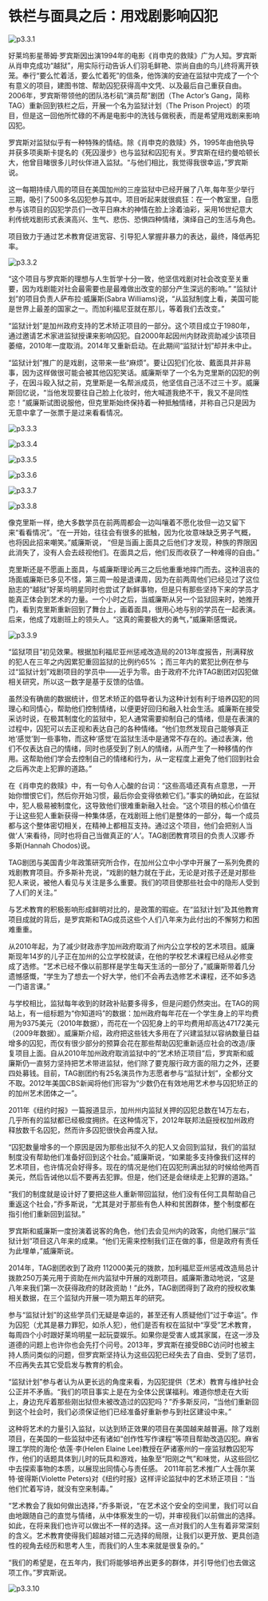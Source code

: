 # 铁栏与面具之后：用戏剧影响囚犯

​​![p3.3.1](./images/3.3.1.jpg)  

好莱坞影星蒂姆·罗宾斯因出演1994年的电影《肖申克的救赎》广为人知。罗宾斯从肖申克成功“越狱”，用实际行动告诉人们羽毛鲜艳、崇尚自由的鸟儿终将离开铁笼。奉行“要么忙着活，要么忙着死”的信条，他饰演的安迪在监狱中完成了一个个有意义的项目，建图书馆、帮助囚犯获得高中文凭、以及最后自己重获自由。2006年，罗宾斯带领他的团队洛杉矶“演员帮”剧团（The Actor’s Gang，简称TAG）重新回到铁栏之后，开展一个名为监狱计划（The Prison Project）的项目，但是这一回他所忙碌的不再是电影中的洗钱与做税表，而是希望用戏剧来影响囚犯。

罗宾斯对监狱似乎有一种特殊的情结。除《肖申克的救赎》外，1995年由他执导并获多项奥斯卡提名的《死囚漫步》也与监狱和囚犯有关。罗宾斯在纽约曼哈顿长大，他曾目睹很多儿时伙伴进入监狱。“与他们相比，我觉得我很幸运，”罗宾斯说。

这一每期持续八周的项目在美国加州的三座监狱中已经开展了八年,每年至少举行三期，吸引了500多名囚犯参与其中。项目听起来就很疯狂：在一个教室里，自愿参与该项目的囚犯学员们一改平日麻木的神情在脸上涂着油彩，采用16世纪意大利传统戏剧形式表演高兴、生气、悲伤、恐惧四种情绪，演绎自己的生活与角色。

项目致力于通过艺术教育促进宽容、引导犯人掌握非暴力的表达，最终，降低再犯率。

​​![p3.3.2](./images/3.3.2.jpg)  

“这个项目与罗宾斯的理想与人生哲学十分一致，他坚信戏剧对社会改变至关重要，因为戏剧能对社会最需要也是最难做出改变的部分产生深远的影响。” “监狱计划”的项目负责人萨布拉·威廉斯(Sabra Williams)说，“从监狱制度上看，美国可能是世界上最差的国家之一。而加利福尼亚就在那儿，等着我们去改变。”

“监狱计划”是加州政府支持的艺术矫正项目的一部分。这个项目成立于1980年，通过邀请艺术家进监狱授课来影响囚犯。自2000年起因州内财政资助减少该项目萎缩，2010年一度取消。2014年又重新启动。在此期间“监狱计划”却并未中止。

“监狱计划”推广的是戏剧，这带来一些“麻烦”。要让囚犯们化妆、戴面具并非易事，因为这样做很可能会被其他囚犯笑话。威廉斯举了一个名为克里斯的囚犯的例子，在因斗殴入狱之前，克里斯是一名帮派成员，他坚信自己活不过三十岁。威廉斯回忆说，“当他发现要往自己脸上化妆时，他大喊道我绝不干，我又不是同性恋！”威廉斯试图说服他，但克里斯始终保持着一种抵触情绪，并称自己只是因为无意中拿了一张票于是过来看看情况。

​​![p3.3.3](./images/3.3.3.jpg)  

​​![p3.3.4](./images/3.3.4.jpg)  

​​![p3.3.5](./images/3.3.5.png)  

​​![p3.3.6](./images/3.3.6.jpg)  

​​![p3.3.7](./images/3.3.7.jpg)  

​​![p3.3.8](./images/3.3.8.jpg)  

像克里斯一样，绝大多数学员在前两周都会一边叫嚷着不愿化妆但一边又留下来“看看情况”。“在一开始，往往会有很多的抵触，因为化妆意味缺乏男子气概，也将因此招来嘲笑。”威廉斯说， “但是当画上面具之后他们才发现，种族的界限因此消失了，没有人会去歧视他们。在面具之后，他们反而收获了一种难得的自由。”

克里斯还是不愿画上面具，与威廉斯理论再三之后他重重地摔门而去。这种沮丧的场面威廉斯已多见不怪，第三周一般是退课周，因为在前两周他们已经见过了这位励志的“越狱”好莱坞明星同时也尝试了新鲜事物，但是只有那些坚持下来的学员才能真正体会到艺术的力量。一个小时之后，当威廉斯从另一个监狱回来时，她推开门，看到克里斯重新回到了舞台上，画着面具，很用心地与别的学员在一起表演。后来，他成了戏剧班上的领头人。“这真的需要极大的勇气，”威廉斯感慨说。

​​![p3.3.9](./images/3.3.9.jpg)  

“监狱项目”初见效果。根据加利福尼亚州惩戒改造局的2013年度报告，刑满释放的犯人在三年之内因累犯重回监狱的比例约65% ；而三年内的累犯比例在参与过“监狱计划”戏剧项目的学员中——近乎为零。由于政府不允许TAG剧团对囚犯做相关研究，所以这一数字是基于反馈的估值。

虽然没有确凿的数据统计，但艺术矫正的倡导者认为这种计划有利于培养囚犯的同理心和同情心，帮助他们控制情绪，以便更好回归和融入社会生活。威廉斯在接受采访时说，在极其制度化的监狱中，犯人通常需要抑制自己的情绪，但是在表演的过程中，囚犯可以去正视和表达自己的各种情绪。“他们忽然发现自己能够真正地‘感觉’到一些事物，而这种‘感觉’在监狱生活中是通常不存在的。通过表演，他们不仅表达自己的情绪，同时也感受到了别人的情绪，从而产生了一种移情的作用。这帮助他们学会去控制自己的情绪和行为，从一定程度上避免了他们回到社会之后再次走上犯罪的道路。”

在《肖申克的救赎》中，有一句令人心酸的台词：“这些高墙还真有点意思，一开始你憎恨它们，然后你开始习惯，最后你会变得依赖它们。”事实的确如此，在监狱中，犯人极易被制度化，这导致他们很难重新融入社会。“这个项目的核心价值在于让这些犯人重新获得一种集体感，在戏剧班上他们是整体的一部分，每一个成员都与这个整体密切相关，在精神上都相互支持。通过这个项目，他们会把别人当做‘人’来看待，同时也将自己当做真正的‘人’。TAG剧团教育项目的负责人汉娜·乔多斯(Hannah Chodos)说。

TAG剧团与美国青少年政策研究所合作，在加州公立中小学中开展了一系列免费的戏剧教育项目。乔多斯补充说，“戏剧的魅力就在于此，无论是对孩子还是对那些犯人来说，被他人看见与关注是多么重要。我们的项目使那些社会中的隐形人受到了人们的关注。”

与艺术教育的积极影响形成鲜明对比的，是政策的瑕疵。在“监狱计划”及其他教育项目成就的背后，是罗宾斯和TAG成员这些个人们八年来为此付出的不懈努力和困难重重。

从2010年起，为了减少财政赤字加州政府取消了州内公立学校的艺术项目。威廉斯现年14岁的儿子正在加州的公立学校就读，在他的学校艺术课程已经从必修变成了选修。“艺术已经不像以前那样是学生每天生活的一部分了，”威廉斯带着几分遗憾感慨，“学生为了想去一个好大学，他们不会再去选修艺术课程，还不如多选一门语言课。”

与学校相比，监狱每年收到的财政补贴要多得多，但是问题仍然突出。在TAG的网站上，有一组标题为“你知道吗”的数据：加州政府每年花在一个学生身上的平均费用为9375美元（2010年数据），而花在一个囚犯身上的平均费用却高达47172美元（2009年数据）。威廉斯介绍，政府把这些钱大多用在了兴建监狱以容纳数量日益增多的囚犯，而仅有很少部分的预算会花在那些帮助囚犯重新适应社会的改造/康复项目上面。自从2010年加州政府取消监狱中的“艺术矫正项目”后，罗宾斯和威廉斯仍一直努力坚持把艺术带进监狱，他们除了要克服行政方面的阻力之外，还要四处募钱。目前，TAG剧团约有25名演员作为志愿者参与“监狱计划”，全都分文不取。2012年美国CBS新闻将他们形容为“少数仍在有效地用艺术参与囚犯矫正的的加州艺术团体之一”。

2011年《纽约时报》一篇报道显示，加州州内监狱关押的囚犯总数在14万左右，几乎所有的监狱都已经极度拥挤。在这种情况下，2012年联邦法庭授权加州政府释放数千名囚犯，然而许多囚犯很快会再度入狱。

“囚犯数量增多的一个原因是因为那些出狱不久的犯人又会回到监狱，我们的监狱制度没有帮助他们准备好回到这个社会。”威廉斯说，“如果能多支持像我们这样的艺术项目，也许情况会好得多。现在的情况是他们在囚犯刑满出狱的时候给他两百美元，然后告诫他以后不要再去犯罪。但是，他们还是会继续走上犯罪的道路。”

“我们的制度就是设计好了要把这些人重新带回监狱，他们没有任何工具帮助自己重返这个社会，”乔多斯说，“尤其是对于那些有色人种和贫困群体，整个制度都在指引他们重新回到监狱。”

罗宾斯和威廉斯一度扮演着说客的角色，他们去会见州内的政客，向他们展示“监狱计划”项目这八年来的成果。“他们无需来控制我们正在做的事，但是政府有责任为此埋单，”威廉斯说。

2014年，TAG剧团收到了政府 112000美元的拨款，加利福尼亚州惩戒改造局总计拨款250万美元用于资助在州内监狱中开展的戏剧项目。威廉斯激动地说，“这是八年来我们第一次获得政府的财政资助！”此外，TAG剧团得到了政府的授权收集相关数据，在三个监狱内开展一项为期五年的研究。

参与“监狱计划”的这些学员们无疑是幸运的，甚至还有人质疑他们“过于幸运”。作为囚犯（尤其是暴力罪犯，如杀人犯），他们是否有权在监狱中“享受”艺术教育，每周四个小时跟好莱坞明星一起玩耍娱乐。如果你是受害人或其家属，在这一涉及道德的问题上也许你也会先打个问号。2013年，罗宾斯在接受BBC访问时也被主持人质问类似的问题，但罗宾斯坚持认为这些囚犯已经失去了自由、受到了惩罚，不应再失去其它受启发与教育的机会。

“监狱计划”参与者认为从更长远的角度来看，为囚犯提供（艺术）教育与维护社会公正并不矛盾。“我们的项目事实上是在为全体公民谋福利。难道你想走在大街上，身边充斥着那些刚出狱但未被改造过的囚犯吗？”乔多斯反问，“当他们重新回到这个社会时，我们必须保证他们已经准备好重新参与到社区建设中来。”

这种将艺术的力量引入监狱，以达到矫正效果的项目在美国越来越普遍。除了戏剧项目，在美国的一些监狱中还有诸如“创作性写作课程”等项目帮助改造囚犯。麻省理工学院的海伦·依莲·李(Helen Elaine Lee)教授在萨诸塞州的一座监狱教囚犯写作，他们的话题具体到儿时的玩具和游戏，抽象至“阳刚之气”和味觉，从这些回忆中去探索事物的本质，以展现出同情心与责任感。 2011年前艺术推广人士薇尔莱特·彼得斯(Violette Peters)对《纽约时报》这样评论监狱中的艺术矫正项目：“当他们忙着写诗，就没有空来制毒。”

“艺术教会了我如何做出选择，”乔多斯说，“在艺术这个安全的空间里，我们可以自由地跟随自己的直觉与情绪，从中体察发生的一切，并审视我们以前做出的选择。如此，在将来我们也许可以做出不一样的选择。这一点对我们的人生有着非常深刻的含义。艺术教育使得我们超越对错二元选择的局限，让我们以更开放、更具创造性的视角去经历和思考人生，而我们的人生本来就是很复杂的。”

“我们的希望是，在五年内，我们将能够培养出更多的群体，并引导他们也去做这项工作。”罗宾斯说。

​​![p3.3.10](./images/3.3.10.jpg)  
